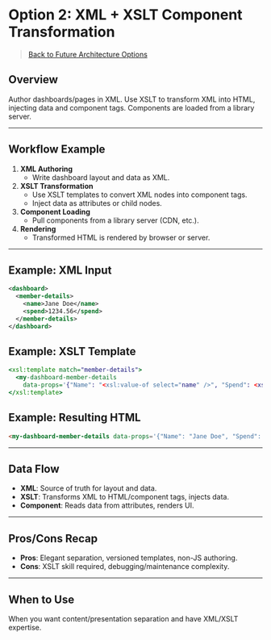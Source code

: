 # Option 2: XML + XSLT Component Transformation

> [Back to Future Architecture Options](./future-architecture-options.html)

## Overview
Author dashboards/pages in XML. Use XSLT to transform XML into HTML, injecting data and component tags. Components are loaded from a library server.

---

## Workflow Example
1. **XML Authoring**
   - Write dashboard layout and data as XML.
2. **XSLT Transformation**
   - Use XSLT templates to convert XML nodes into component tags.
   - Inject data as attributes or child nodes.
3. **Component Loading**
   - Pull components from a library server (CDN, etc.).
4. **Rendering**
   - Transformed HTML is rendered by browser or server.

---

## Example: XML Input

```xml
<dashboard>
  <member-details>
    <name>Jane Doe</name>
    <spend>1234.56</spend>
  </member-details>
</dashboard>
```

## Example: XSLT Template

```xslt
<xsl:template match="member-details">
  <my-dashboard-member-details
    data-props='{"Name": "<xsl:value-of select="name" />", "Spend": <xsl:value-of select="spend" />}' />
</xsl:template>
```

## Example: Resulting HTML

```html
<my-dashboard-member-details data-props='{"Name": "Jane Doe", "Spend": 1234.56}'></my-dashboard-member-details>
```

---

## Data Flow
- **XML**: Source of truth for layout and data.
- **XSLT**: Transforms XML to HTML/component tags, injects data.
- **Component**: Reads data from attributes, renders UI.

---

## Pros/Cons Recap
- **Pros**: Elegant separation, versioned templates, non-JS authoring.
- **Cons**: XSLT skill required, debugging/maintenance complexity.

---

## When to Use
When you want content/presentation separation and have XML/XSLT expertise.
